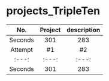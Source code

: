# projects_TripleTen

| No. | Project  | description  |
| :---:   | :---: | :---: |
| Seconds | 301   | 283   |
| Attempt | #1    | #2    |
| :---:   | :---: | :---: |
| Seconds | 301   | 283   |
